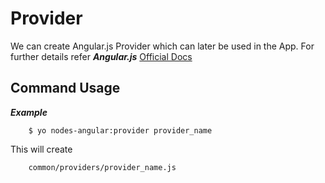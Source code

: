 Provider
============
We can create Angular.js Provider which can later be used in the App. For further details refer ***Angular.js*** 
[Official Docs](http://docs.angularjs.org/api/AUTO.$provide)



Command Usage
-------    

***Example***

```
    $ yo nodes-angular:provider provider_name
```

This will create

```
	common/providers/provider_name.js
```
